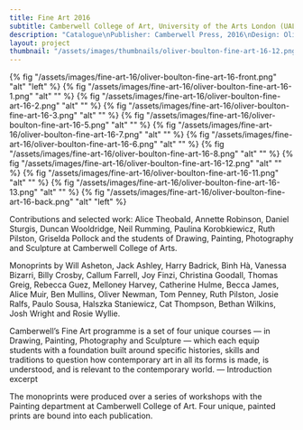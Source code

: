 ```yaml
---
title: Fine Art 2016
subtitle: Camberwell College of Art, University of the Arts London (UAL)
description: "Catalogue\nPublisher: Camberwell Press, 2016\nDesign: Oliver Boulton, Samuel Jones\nEditor: Kirsten Houser\nEdition of 1400, softback, 186pp.\nMonoprint, offset CMYK\nPerfect bound, hot melt, 190 × 265mm\nISBN: 978-1-908971-47-0"
layout: project
thumbnail: "/assets/images/thumbnails/oliver-boulton-fine-art-16-12.png"
---
```


{% fig "/assets/images/fine-art-16/oliver-boulton-fine-art-16-front.png" "alt" "left" %}
{% fig "/assets/images/fine-art-16/oliver-boulton-fine-art-16-1.png" "alt" "" %}
{% fig "/assets/images/fine-art-16/oliver-boulton-fine-art-16-2.png" "alt" "" %}
{% fig "/assets/images/fine-art-16/oliver-boulton-fine-art-16-3.png" "alt" "" %}
{% fig "/assets/images/fine-art-16/oliver-boulton-fine-art-16-5.png" "alt" "" %}
{% fig "/assets/images/fine-art-16/oliver-boulton-fine-art-16-7.png" "alt" "" %}
{% fig "/assets/images/fine-art-16/oliver-boulton-fine-art-16-6.png" "alt" "" %}
{% fig "/assets/images/fine-art-16/oliver-boulton-fine-art-16-8.png" "alt" "" %}
{% fig "/assets/images/fine-art-16/oliver-boulton-fine-art-16-12.png" "alt" "" %}
{% fig "/assets/images/fine-art-16/oliver-boulton-fine-art-16-11.png" "alt" "" %}
{% fig "/assets/images/fine-art-16/oliver-boulton-fine-art-16-13.png" "alt" "" %}
{% fig "/assets/images/fine-art-16/oliver-boulton-fine-art-16-back.png" "alt" "left" %}

Contributions and selected work: Alice Theobald, Annette Robinson, Daniel Sturgis, Duncan Wooldridge, Neil Rumming, Paulina Korobkiewicz, Ruth Pilston, Griselda Pollock and the students of Drawing, Painting, Photography and Sculpture at Camberwell College of Arts.

Monoprints by Will Asheton, Jack Ashley, Harry Badrick, Bình Hà, Vanessa Bizarri, Billy Crosby, Callum Farrell, Joy Finzi, Christina Goodall, Thomas Greig, Rebecca Guez, Melloney Harvey, Catherine Hulme, Becca James, Alice Muir, Ben Mullins, Oliver Newman, Tom Penney, Ruth Pilston, Josie Ralfs, Paulo Sousa, Halszka Staniewicz, Cat Thompson, Bethan Wilkins, Josh Wright and Rosie Wyllie.

Camberwell’s Fine Art programme is a set of four unique courses — in Drawing, Painting, Photography and Sculpture — which each equip students with a foundation built around specific histories, skills and traditions to question how contemporary art in all its forms is made, is understood, and is relevant to the contemporary world. —  Introduction excerpt

The monoprints were produced over a series of workshops with the Painting department at Camberwell College of Art. Four unique, painted prints are bound into each publication.
